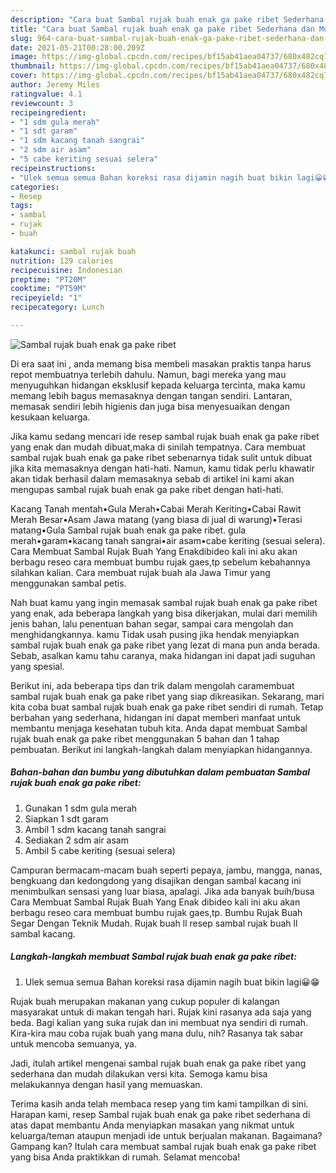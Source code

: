 ```yaml
---
description: "Cara buat Sambal rujak buah enak ga pake ribet Sederhana dan Mudah Dibuat"
title: "Cara buat Sambal rujak buah enak ga pake ribet Sederhana dan Mudah Dibuat"
slug: 964-cara-buat-sambal-rujak-buah-enak-ga-pake-ribet-sederhana-dan-mudah-dibuat
date: 2021-05-21T00:28:00.209Z
image: https://img-global.cpcdn.com/recipes/bf15ab41aea04737/680x482cq70/sambal-rujak-buah-enak-ga-pake-ribet-foto-resep-utama.jpg
thumbnail: https://img-global.cpcdn.com/recipes/bf15ab41aea04737/680x482cq70/sambal-rujak-buah-enak-ga-pake-ribet-foto-resep-utama.jpg
cover: https://img-global.cpcdn.com/recipes/bf15ab41aea04737/680x482cq70/sambal-rujak-buah-enak-ga-pake-ribet-foto-resep-utama.jpg
author: Jeremy Miles
ratingvalue: 4.1
reviewcount: 3
recipeingredient:
- "1 sdm gula merah"
- "1 sdt garam"
- "1 sdm kacang tanah sangrai"
- "2 sdm air asam"
- "5 cabe keriting sesuai selera"
recipeinstructions:
- "Ulek semua semua Bahan koreksi rasa dijamin nagih buat bikin lagi😀😁"
categories:
- Resep
tags:
- sambal
- rujak
- buah

katakunci: sambal rujak buah 
nutrition: 129 calories
recipecuisine: Indonesian
preptime: "PT20M"
cooktime: "PT59M"
recipeyield: "1"
recipecategory: Lunch

---
```



![Sambal rujak buah enak ga pake ribet](https://img-global.cpcdn.com/recipes/bf15ab41aea04737/680x482cq70/sambal-rujak-buah-enak-ga-pake-ribet-foto-resep-utama.jpg)

Di era  saat ini , anda memang bisa membeli masakan praktis tanpa harus repot membuatnya terlebih dahulu. Namun, bagi mereka yang mau menyuguhkan hidangan eksklusif kepada keluarga tercinta, maka kamu memang lebih bagus memasaknya dengan tangan sendiri. Lantaran, memasak sendiri lebih higienis dan juga bisa menyesuaikan dengan kesukaan keluarga.

Jika kamu sedang mencari ide resep sambal rujak buah enak ga pake ribet yang enak dan mudah dibuat,maka di sinilah tempatnya. Cara membuat sambal rujak buah enak ga pake ribet  sebenarnya tidak sulit untuk dibuat jika kita memasaknya dengan hati-hati. Namun, kamu tidak perlu khawatir akan tidak berhasil dalam memasaknya 
sebab di artikel ini kami akan mengupas sambal rujak buah enak ga pake ribet dengan hati-hati.  

Kacang Tanah mentah•Gula Merah•Cabai Merah Keriting•Cabai Rawit Merah Besar•Asam Jawa matang (yang biasa di jual di warung)•Terasi matang•Gula Sambal rujak buah enak ga pake ribet. gula merah•garam•kacang tanah sangrai•air asam•cabe keriting (sesuai selera). Cara Membuat Sambal Rujak Buah Yang Enakdibideo kali ini aku akan berbagu reseo cara membuat bumbu rujak gaes,tp sebelum kebahannya silahkan kalian. Cara membuat rujak buah ala Jawa Timur yang menggunakan sambal petis.

Nah buat kamu yang ingin memasak sambal rujak buah enak ga pake ribet yang enak, ada beberapa langkah yang bisa dikerjakan, mulai dari memilih jenis bahan, lalu penentuan bahan segar, sampai cara mengolah dan menghidangkannya. kamu Tidak usah pusing jika hendak menyiapkan sambal rujak buah enak ga pake ribet yang lezat di mana pun anda berada. Sebab, asalkan kamu  tahu caranya, maka hidangan ini dapat jadi suguhan yang spesial.

Berikut ini, ada beberapa tips dan trik dalam mengolah caramembuat sambal rujak buah enak ga pake ribet yang siap dikreasikan. Sekarang, mari kita coba buat sambal rujak buah enak ga pake ribet sendiri di rumah. Tetap berbahan yang sederhana, hidangan ini dapat memberi manfaat untuk membantu menjaga kesehatan tubuh kita. Anda dapat membuat Sambal rujak buah enak ga pake ribet menggunakan 5 bahan dan 1 tahap pembuatan. Berikut ini langkah-langkah dalam menyiapkan hidangannya.

<!--inarticleads1-->

##### Bahan-bahan dan bumbu yang dibutuhkan dalam pembuatan Sambal rujak buah enak ga pake ribet:

1. Gunakan 1 sdm gula merah
1. Siapkan 1 sdt garam
1. Ambil 1 sdm kacang tanah sangrai
1. Sediakan 2 sdm air asam
1. Ambil 5 cabe keriting (sesuai selera)


Campuran bermacam-macam buah seperti pepaya, jambu, mangga, nanas, bengkuang dan kedongdong yang disajikan dengan sambal kacang ini menimbulkan sensasi yang luar biasa, apalagi. Jika ada banyak buih/busa Cara Membuat Sambal Rujak Buah Yang Enak dibideo kali ini aku akan berbagu reseo cara membuat bumbu rujak gaes,tp. Bumbu Rujak Buah Segar Dengan Teknik Mudah. Rujak buah ll resep sambal rujak buah ll sambal kacang. 

<!--inarticleads2-->

##### Langkah-langkah membuat Sambal rujak buah enak ga pake ribet:

1. Ulek semua semua Bahan koreksi rasa dijamin nagih buat bikin lagi😀😁


Rujak buah merupakan makanan yang cukup populer di kalangan masyarakat untuk di makan tengah hari. Rujak kini rasanya ada saja yang beda. Bagi kalian yang suka rujak dan ini membuat nya sendiri di rumah. Kira-kira mau coba rujak buah yang mana dulu, nih? Rasanya tak sabar untuk mencoba semuanya, ya. 

Jadi, itulah artikel mengenai  sambal rujak buah enak ga pake ribet  yang sederhana dan mudah dilakukan versi kita. Semoga kamu bisa melakukannya dengan hasil yang memuaskan. 

Terima kasih anda telah membaca resep yang tim kami tampilkan di sini. Harapan kami, resep  Sambal rujak buah enak ga pake ribet sederhana di atas dapat membantu Anda menyiapkan masakan yang nikmat untuk keluarga/teman ataupun menjadi ide untuk berjualan makanan. Bagaimana? Gampang kan? Itulah cara membuat sambal rujak buah enak ga pake ribet yang bisa Anda praktikkan di rumah. Selamat mencoba!

